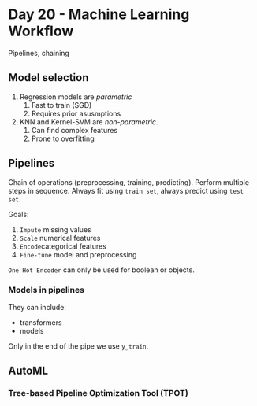 <!-- markdownlint-configure-file { "MD024": { "siblings_only": true } } -->

# Day 20 - Machine Learning Workflow

Pipelines, chaining

## Model selection

1. Regression models are _parametric_
   1. Fast to train (SGD)
   2. Requires prior asusmptions
2. KNN and Kernel-SVM are _non-parametric_.
   1. Can find complex features
   2. Prone to overfitting

## Pipelines

Chain of operations (preprocessing, training, predicting). Perform multiple steps in sequence.
Always fit using `train set`, always predict using `test set`.

Goals:

1. `Impute` missing values
2. `Scale` numerical features
3. `Encode`categorical features
4. `Fine-tune` model and preprocessing

`One Hot Encoder` can only be used for boolean or objects.

### Models in pipelines

They can include:

- transformers
- models

Only in the end of the pipe we use `y_train`.

## AutoML

### Tree-based Pipeline Optimization Tool (TPOT)

